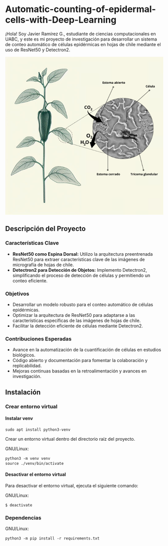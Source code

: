 # Automatic-counting-of-epidermal-cells-with-Deep-Learning
¡Hola! Soy Javier Ramírez G., estudiante de ciencias computacionales en UABC, y este es mi proyecto de investigación para desarrollar un sistema de conteo automático de células epidérmicas en hojas de chile mediante el uso de ResNet50 y Detectron2.

![Example](https://github.com/Jabonsote/Automatic-counting-of-epidermal-cells-with-Deep-Learning/blob/main/img/estoma.png?raw=true)


## Descripción del Proyecto

### Características Clave
- **ResNet50 como Espina Dorsal:** Utilizo la arquitectura preentrenada ResNet50 para extraer características clave de las imágenes de micrografía de hojas de chile.
- **Detectron2 para Detección de Objetos:** Implemento Detectron2, simplificando el proceso de detección de células y permitiendo un conteo eficiente.

### Objetivos
- Desarrollar un modelo robusto para el conteo automático de células epidérmicas.
- Optimizar la arquitectura de ResNet50 para adaptarse a las características específicas de las imágenes de hojas de chile.
- Facilitar la detección eficiente de células mediante Detectron2.

### Contribuciones Esperadas
- Avance en la automatización de la cuantificación de células en estudios biológicos.
- Código abierto y documentación para fomentar la colaboración y replicabilidad.
- Mejoras continuas basadas en la retroalimentación y avances en investigación.

## Instalación

### Crear entorno virtual

#### Instalar venv
```
sudo apt install python3-venv
```

Crear un entorno virtual dentro del directorio raíz del proyecto.

GNU/Linux:
```
python3 -m venv venv
source ./venv/bin/activate
```
#### Desactivar el entorno virtual

Para desactivar el entorno virtual, ejecuta el siguiente comando:

GNU/Linux:
```
$ deactivate
```


### Dependencias

GNU/Linux:
```
python3 -m pip install -r requirements.txt
```



